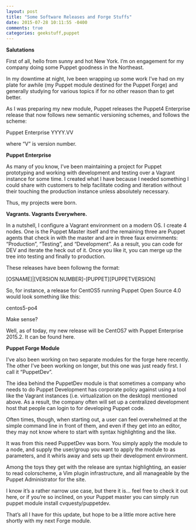 ```yaml
---
layout: post
title: "Some Software Releases and Forge Stuffs"
date: 2015-07-28 10:11:55 -0400
comments: true
categories: geekstuff,puppet
---
```


**Salutations**

First of all, hello from sunny and hot New York. I’m on engagement for my company doing some Puppet goodness in the Northeast.

In my downtime at night, Ive been wrapping up some work I’ve had on my plate for awhile (my Puppet module destined for the Puppet Forge) and generally studying for various topics if for no other reason than to get better.

As I was preparing my new module, Puppet releases the Puppet4 Enterprise release that now follows new semantic versioning schemes, and follows the scheme:

Puppet Enterprise YYYY.VV

where “V” is version number.

**Puppet Enterprise**

As many of you know, I’ve been maintaining a project for Puppet prototyping and working with development and testing over a Vagrant instance for some time. I created what I have because I needed something I could share with customers to help facilitate coding and iteration without their touching the production instance unless absolutely necessary.

Thus, my projects were born.

**Vagrants. Vagrants Everywhere.**

In a nutshell, I configure a Vagrant environment on a modern OS. I create 4 nodes. One is the Puppet Master itself and the remaining three are Puppet agents that check in with the master and are in three faux envirnments: “Production”, “Testing”, and “Development”. As a result, you can code for DEV and iterate the heck out of it. Once you like it, you can merge up the tree into testing and finally to production.

These releases have been followng the format:

[OSNAME]|[VERSION NUMBER]-[PUPPET][PUPPETVERSION]

So, for instance, a release for CentOS5 running Puppet Open Source 4.0 would look something like this:

centos5-po4

Make sense?

Well, as of today, my new release will be CentOS7 with Puppet Enterprise 2015.2. It can be found here.

**Puppet Forge Module**

I’ve also been working on two separate modules for the forge here recently. The other I’ve been working on longer, but this one was just ready first. I call it “PuppetDev”.

The idea behind the PuppetDev module is that sometimes a company who needs to do Puppet Development has corporate policy against using a tool like the Vagrant instances (i.e. virtualization on the desktop) mentioned above. As a result, the company often will set up a centralized development host that people can login to for developing Puppet code.

Often times, though, when starting out, a user can feel overwhelmed at the simple command line in front of them, and even if they get into an editor, they may not know where to start with syntax highlighting and the like.

It was from this need PuppetDev was born. You simply apply the module to a node, and supply the user/group you want to apply the module to as parameters, and it whirls away and sets up their development environment.

Among the toys they get with the release are syntax highlighting, an easier to read colorscheme, a Vim plugin infrastructure, and all manageable by the Puppet Administrator for the site.

I know it’s a rather narrow use case, but there it is… feel free to check it out here, or if you’re so inclined, on your Puppet master you can simply run puppet module install cvquesty/puppetdev.

That’s all I have for this update, but hope to be a little more active here shortly with my next Forge module.